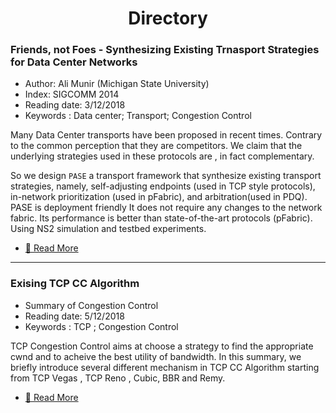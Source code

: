 <h1 align="center"> Directory </h1>

### Friends, not Foes - Synthesizing Existing Trnasport Strategies for Data Center Networks
* Author: Ali Munir (Michigan State University)
* Index: SIGCOMM 2014
* Reading date: 3/12/2018
* Keywords : Data center; Transport; Congestion Control 

Many Data Center transports have been proposed in recent times. Contrary to the common perception that they are competitors. We claim that the underlying strategies used in these protocols are , in fact complementary.

So we design `PASE` a transport framework that synthesize existing transport strategies, namely, self-adjusting endpoints (used in TCP style protocols), in-network prioritization (used in pFabric), and arbitration(used in PDQ). PASE is deployment friendly It does not require any changes to the network fabric. Its performance is better than state-of-the-art protocols (pFabric). Using NS2 simulation and testbed experiments.

* [:heart_decoration: Read More](https://miqianmimi.github.io/2018/12/03/PASE/#more)

---


### Exising TCP CC Algorithm
* Summary of Congestion Control
* Reading date: 5/12/2018
* Keywords : TCP ; Congestion Control 

TCP Congestion Control aims at choose a strategy to find the appropriate cwnd and to acheive the best utility of bandwidth. In this summary, we briefly introduce several different mechanism in TCP CC Algorithm starting from TCP Vegas , TCP Reno , Cubic, BBR and Remy.

* [:heart_decoration: Read More](https://miqianmimi.github.io/2018/12/06/TCP-CC/)